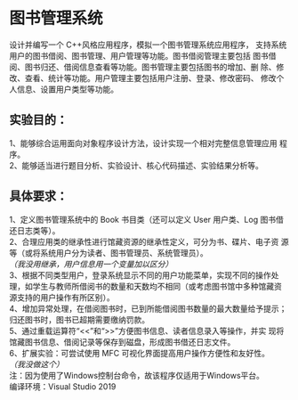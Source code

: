 # 图书管理系统
设计并编写一个 C++风格应用程序，模拟一个图书管理系统应用程序，
支持系统用户的图书借阅、图书管理、用户管理等功能。图书借阅管理主要包括
图书借阅、图书归还、借阅信息查看等功能。图书管理主要包括图书的增加、删
除、修改、查看、统计等功能。用户管理主要包括用户注册、登录、修改密码、
修改个人信息、设置用户类型等功能。    
## 实验目的：    
1、能够综合运用面向对象程序设计方法，设计实现一个相对完整信息管理应用
程序。    
2、能够适当进行题目分析、实验设计、核心代码描述、实验结果分析等。    
## 具体要求：    
1、定义图书管理系统中的 Book 书目类（还可以定义 User 用户类、Log 图书借
还日志类等）。    
2、合理应用类的继承性进行馆藏资源的继承性定义，可分为书、碟片、电子资
源等（或将系统用户分为读者、图书管理员、系统管理员）。    
*（我没用继承，用户信息用一个变量加以区分）*   
3、根据不同类型用户，登录系统显示不同的用户功能菜单，实现不同的操作处
理，如学生与教师所借阅书的数量和天数均不相同（或考虑图书馆中多种馆藏资
源支持的用户操作有所区别）。    
4、增加异常处理，在借阅图书时，已到所能借阅图书数量的最大数量给予提示；
归还图书时，图书已超期需要缴纳罚款。    
5、通过重载运算符“<<”和“>>”方便图书信息、读者信息录入等操作，并实
现将馆藏图书信息、借阅记录等保存到磁盘，形成图书借还日志文件。    
6、扩展实验：可尝试使用 MFC 可视化界面提高用户操作方便性和友好性。    
*（我没做这个）*   
注：因为使用了Windows控制台命令，故该程序仅适用于Windows平台。   
编译环境：Visual Studio 2019
